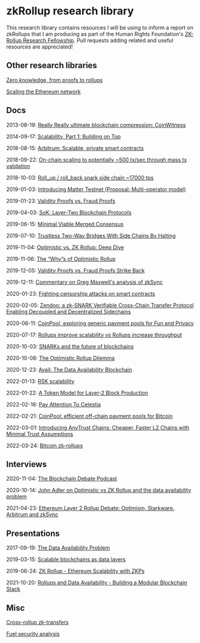 # zkRollup research library

This research library contains resources I will be using to inform a report on zkRollups that I am producing as part of the Human Rights Foundation's [ZK-Rollup Research Fellowship](https://twitter.com/gladstein/status/1507069251047215112). Pull requests adding related and useful resources are appreciated!

## Other research libraries

[Zero knowledge, from proofs to rollups](https://github.com/thecryptofruit/education/blob/master/zk-proofs-rollups.md)

[Scaling the Ethereum network](https://github.com/jpitts/eth-community-discussions/blob/master/proposals-to-scale.md)

## Docs
2013-08-19: [Really Really ultimate blockchain compression: CoinWitness](https://bitcointalk.org/index.php?topic=277389.0)

2014-09-17: [Scalability, Part 1: Building on Top](https://blog.ethereum.org/2014/09/17/scalability-part-1-building-top)

2018-08-15: [Arbitrum: Scalable, private smart contracts](https://www.usenix.org/system/files/conference/usenixsecurity18/sec18-kalodner.pdf)

2018-09-22: [On-chain scaling to potentially ~500 tx/sec through mass tx validation](https://ethresear.ch/t/on-chain-scaling-to-potentially-500-tx-sec-through-mass-tx-validation/3477)

2018-10-03: [Roll_up / roll_back snark side chain ~17000 tps](https://ethresear.ch/t/roll-up-roll-back-snark-side-chain-17000-tps/3675)

2019-01-03: [Introducing Matter Testnet (Proposal: Multi-operator model)](https://blog.matter-labs.io/introducing-matter-testnet-502fab5a6f17)

2019-01-23: [Validity Proofs vs. Fraud Proofs](https://medium.com/starkware/validity-proofs-vs-fraud-proofs-4ef8b4d3d87a)

2019-04-03: [SoK: Layer-Two Blockchain Protocols](https://eprint.iacr.org/2019/360)

2019-06-15: [Minimal Viable Merged Consensus](https://ethresear.ch/t/minimal-viable-merged-consensus/5617)

2019-07-10: [Trustless Two-Way Bridges With Side Chains By Halting](https://ethresear.ch/t/trustless-two-way-bridges-with-side-chains-by-halting/5728)

2019-11-04: [Optimistic vs. ZK Rollup: Deep Dive](https://blog.matter-labs.io/optimistic-vs-zk-rollup-deep-dive-ea141e71e075)

2019-11-06: [The “Why”s of Optimistic Rollup](https://medium.com/@adlerjohn/the-why-s-of-optimistic-rollup-7c6a22cbb61a)

2019-12-05: [Validity Proofs vs. Fraud Proofs Strike Back](https://medium.com/starkware/validity-proofs-vs-fraud-proofs-strike-back-4d0bf90eed15)

2019-12-11: [Commentary on Greg Maxwell's analysis of zkSync](https://twitter.com/jadler0/status/1204880693731495936)

2020-01-23: [Fighting censorship attacks on smart contracts](https://medium.com/offchainlabs/fighting-censorship-attacks-on-smart-contracts-c026a7c0ff02)

2020-02-05: [Zendoo: a zk-SNARK Verifiable Cross-Chain Transfer Protocol Enabling Decoupled and Decentralized Sidechains](https://www.horizen.io/assets/files/Horizen-Sidechain-Zendoo-A_zk-SNARK-Verifiable-Cross-Chain-Transfer-Protocol.pdf)

2020-06-11: [CoinPool, exploring generic payment pools for Fun and Privacy](https://discrete-blog.github.io/coinpool/)

2020-07-17: [Rollups improve scalability vs Rollups increase throughput](https://twitter.com/_prestwich/status/1284174488247009281)

2020-10-03: [SNARKs and the future of blockchains](https://medium.com/@RubenSomsen/snarks-and-the-future-of-blockchains-55b82012452b)

2020-10-08: [The Optimistic Rollup Dilemma](https://medium.com/starkware/the-optimistic-rollup-dilemma-c8fc470ca10c)

2020-12-23: [Avail: The Data Availability Blockchain](https://github.com/maticnetwork/data-availability/blob/master/reference%20document/Data%20Availability%20-%20Reference%20Document.pdf)

2022-01-13: [RSK scalability](https://medium.com/iovlabs-innovation-stories/rsk-scalability-c44252f05a4b)

2022-01-22: [A Token Model for Layer-2 Block Production](https://fuel-labs.ghost.io/token-model-layer-2-block-production)

2022-02-16: [Pay Attention To Celestia](https://members.delphidigital.io/reports/pay-attention-to-celestia)

2022-02-21: [CoinPool: efficient off-chain payment pools for Bitcoin](https://coinpool.dev/v0.1.pdf)

2022-03-01: [Introducing AnyTrust Chains: Cheaper, Faster L2 Chains with Minimal Trust Assumptions](https://medium.com/offchainlabs/introducing-anytrust-chains-cheaper-faster-l2-chains-with-minimal-trust-assumptions-31def59eb8d7)

2022-03-24: [Bitcoin zk-rollups](https://tr3y.io/articles/crypto/bitcoin-zk-rollups.html)

## Interviews

2020-11-04: [The Blockchain Debate Podcast](https://blockdebate.buzzsprout.com/767033/6210781-motion-zk-rollup-has-a-better-set-of-security-scalability-tradeoff-than-optimistic-rollup-alex-gluchowski-vs-john-adler-co-host-james-prestwich)

2020-10-14: [John Adler on Optimistic vs ZK Rollup and the data availability problem](https://zeroknowledge.fm/151-2)

2021-04-23: [Ethereum Layer 2 Rollup Debate: Optimism, Starkware, Arbitrum and zkSync](https://thedelphipodcast.podbean.com/e/ethereum-layer-2-rollup-debate-optimism-starkware-arbitrum-and-zksync)

## Presentations

2017-09-19: [The Data Availability Problem](https://yewtu.be/watch?v=OJT_fR7wexw)

2019-03-15: [Scalable blockchains as data layers](https://yewtu.be/watch?v=mOm47gBMfg8)

2019-06-24: [ZK Rollup - Ethereum Scalability with ZKPs](https://yewtu.be/watch?v=QyM9qdFKsEA)

2021-10-20: [Rollups and Data Availability - Building a Modular Blockchain Stack](https://yewtu.be/watch?v=PaSa6vvbeRk)

## Misc

[Cross-rollup zk-transfers](https://github.com/ConsenSys/liszt)

[Fuel security analysis](https://docs.fuel.sh/v1.1.0/Concepts/Fundamentals/Security%20Analysis.html#securityanalysis)
